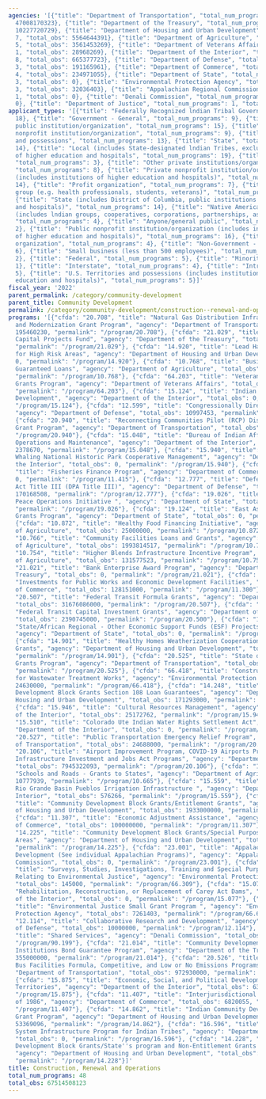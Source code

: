```yaml
---
agencies: '[{"title": "Department of Transportation", "total_num_programs": 8, "total_obs":
  47008170323}, {"title": "Department of the Treasury", "total_num_programs": 3, "total_obs":
  10227720729}, {"title": "Department of Housing and Urban Development", "total_num_programs":
  7, "total_obs": 5564644391}, {"title": "Department of Agriculture", "total_num_programs":
  5, "total_obs": 3561453269}, {"title": "Department of Veterans Affairs", "total_num_programs":
  1, "total_obs": 28968269}, {"title": "Department of the Interior", "total_num_programs":
  8, "total_obs": 665377723}, {"title": "Department of Defense", "total_num_programs":
  3, "total_obs": 191165961}, {"title": "Department of Commerce", "total_num_programs":
  4, "total_obs": 234971055}, {"title": "Department of State", "total_num_programs":
  3, "total_obs": 0}, {"title": "Environmental Protection Agency", "total_num_programs":
  3, "total_obs": 32036403}, {"title": "Appalachian Regional Commission", "total_num_programs":
  1, "total_obs": 0}, {"title": "Denali Commission", "total_num_programs": 1, "total_obs":
  0}, {"title": "Department of Justice", "total_num_programs": 1, "total_obs": 0}]'
applicant_types: '[{"title": "Federally Recognized lndian Tribal Governments", "total_num_programs":
  18}, {"title": "Government - General", "total_num_programs": 9}, {"title": "Other
  public institution/organization", "total_num_programs": 15}, {"title": "Quasi-public
  nonprofit institution/organization", "total_num_programs": 9}, {"title": "U.S. Territories
  and possessions", "total_num_programs": 13}, {"title": "State", "total_num_programs":
  14}, {"title": "Local (includes State-designated lndian Tribes, excludes institutions
  of higher education and hospitals", "total_num_programs": 19}, {"title": "Individual/Family",
  "total_num_programs": 3}, {"title": "Other private institutions/organizations",
  "total_num_programs": 8}, {"title": "Private nonprofit institution/organization
  (includes institutions of higher education and hospitals)", "total_num_programs":
  14}, {"title": "Profit organization", "total_num_programs": 7}, {"title": "Specialized
  group (e.g. health professionals, students, veterans)", "total_num_programs": 4},
  {"title": "State (includes District of Columbia, public institutions of higher education
  and hospitals)", "total_num_programs": 14}, {"title": "Native American Organizations
  (includes lndian groups, cooperatives, corporations, partnerships, associations)",
  "total_num_programs": 4}, {"title": "Anyone/general public", "total_num_programs":
  2}, {"title": "Public nonprofit institution/organization (includes institutions
  of higher education and hospitals)", "total_num_programs": 16}, {"title": "Sponsored
  organization", "total_num_programs": 4}, {"title": "Non-Government - General", "total_num_programs":
  6}, {"title": "Small business (less than 500 employees)", "total_num_programs":
  2}, {"title": "Federal", "total_num_programs": 5}, {"title": "Minority group", "total_num_programs":
  1}, {"title": "Interstate", "total_num_programs": 4}, {"title": "Intrastate", "total_num_programs":
  5}, {"title": "U.S. Territories and possessions (includes institutions of higher
  education and hospitals)", "total_num_programs": 5}]'
fiscal_year: '2022'
parent_permalink: /category/community-development
parent_title: Community Development
permalink: /category/community-development/construction--renewal-and-operations
programs: '[{"cfda": "20.708", "title": "Natural Gas Distribution Infrastructure Safety
  and Modernization Grant Program", "agency": "Department of Transportation", "total_obs":
  195460230, "permalink": "/program/20.708"}, {"cfda": "21.029", "title": "Coronavirus
  Capital Projects Fund", "agency": "Department of the Treasury", "total_obs": 9872720729,
  "permalink": "/program/21.029"}, {"cfda": "14.920", "title": "Lead Hazard Control
  for High Risk Areas", "agency": "Department of Housing and Urban Development", "total_obs":
  0, "permalink": "/program/14.920"}, {"cfda": "10.768", "title": "Business and Industry
  Guaranteed Loans", "agency": "Department of Agriculture", "total_obs": 1400283290,
  "permalink": "/program/10.768"}, {"cfda": "64.203", "title": "Veterans Cemetery
  Grants Program", "agency": "Department of Veterans Affairs", "total_obs": 28968269,
  "permalink": "/program/64.203"}, {"cfda": "15.124", "title": "Indian Loans Economic
  Development", "agency": "Department of the Interior", "total_obs": 0, "permalink":
  "/program/15.124"}, {"cfda": "12.599", "title": "Congressionally Directed Assistance",
  "agency": "Department of Defense", "total_obs": 10997453, "permalink": "/program/12.599"},
  {"cfda": "20.940", "title": "Reconnecting Communities Pilot (RCP) Discretionary
  Grant Program", "agency": "Department of Transportation", "total_obs": 0, "permalink":
  "/program/20.940"}, {"cfda": "15.048", "title": "Bureau of Indian Affairs Facilities
  Operations and Maintenance", "agency": "Department of the Interior", "total_obs":
  2378670, "permalink": "/program/15.048"}, {"cfda": "15.940", "title": "New Bedford
  Whaling National Historic Park Cooperative Management", "agency": "Department of
  the Interior", "total_obs": 0, "permalink": "/program/15.940"}, {"cfda": "11.415",
  "title": "Fisheries Finance Program", "agency": "Department of Commerce", "total_obs":
  0, "permalink": "/program/11.415"}, {"cfda": "12.777", "title": "Defense Production
  Act Title III (DPA Title III)", "agency": "Department of Defense", "total_obs":
  170168508, "permalink": "/program/12.777"}, {"cfda": "19.026", "title": "Global
  Peace Operations Initiative ", "agency": "Department of State", "total_obs": 0,
  "permalink": "/program/19.026"}, {"cfda": "19.124", "title": "East Asia and Pacific
  Grants Program", "agency": "Department of State", "total_obs": 0, "permalink": "/program/19.124"},
  {"cfda": "10.872", "title": "Healthy Food Financing Initiative", "agency": "Department
  of Agriculture", "total_obs": 25000000, "permalink": "/program/10.872"}, {"cfda":
  "10.766", "title": "Community Facilities Loans and Grants", "agency": "Department
  of Agriculture", "total_obs": 1993814517, "permalink": "/program/10.766"}, {"cfda":
  "10.754", "title": "Higher Blends Infrastructure Incentive Program", "agency": "Department
  of Agriculture", "total_obs": 131577523, "permalink": "/program/10.754"}, {"cfda":
  "21.021", "title": "Bank Enterprise Award Program", "agency": "Department of the
  Treasury", "total_obs": 0, "permalink": "/program/21.021"}, {"cfda": "11.300", "title":
  "Investments for Public Works and Economic Development Facilities", "agency": "Department
  of Commerce", "total_obs": 128151000, "permalink": "/program/11.300"}, {"cfda":
  "20.507", "title": "Federal Transit Formula Grants", "agency": "Department of Transportation",
  "total_obs": 31676086000, "permalink": "/program/20.507"}, {"cfda": "20.500", "title":
  "Federal Transit Capital Investment Grants", "agency": "Department of Transportation",
  "total_obs": 2390745000, "permalink": "/program/20.500"}, {"cfda": "19.989", "title":
  "State/African Regional - Other Economic Support Funds (ESF) Projects/Programs",
  "agency": "Department of State", "total_obs": 0, "permalink": "/program/19.989"},
  {"cfda": "14.901", "title": "Healthy Homes Weatherization Cooperation Demonstration
  Grants", "agency": "Department of Housing and Urban Development", "total_obs": 3982295,
  "permalink": "/program/14.901"}, {"cfda": "20.525", "title": "State of Good Repair
  Grants Program", "agency": "Department of Transportation", "total_obs": 3802939000,
  "permalink": "/program/20.525"}, {"cfda": "66.418", "title": "Construction Grants
  for Wastewater Treatment Works", "agency": "Environmental Protection Agency", "total_obs":
  24630000, "permalink": "/program/66.418"}, {"cfda": "14.248", "title": "Community
  Development Block Grants Section 108 Loan Guarantees", "agency": "Department of
  Housing and Urban Development", "total_obs": 171293000, "permalink": "/program/14.248"},
  {"cfda": "15.946", "title": "Cultural Resources Management", "agency": "Department
  of the Interior", "total_obs": 25172762, "permalink": "/program/15.946"}, {"cfda":
  "15.510", "title": "Colorado Ute Indian Water Rights Settlement Act", "agency":
  "Department of the Interior", "total_obs": 0, "permalink": "/program/15.510"}, {"cfda":
  "20.527", "title": "Public Transportation Emergency Relief Program", "agency": "Department
  of Transportation", "total_obs": 24688000, "permalink": "/program/20.527"}, {"cfda":
  "20.106", "title": "Airport Improvement Program, COVID-19 Airports Programs, and
  Infrastructure Investment and Jobs Act Programs", "agency": "Department of Transportation",
  "total_obs": 7945322093, "permalink": "/program/20.106"}, {"cfda": "10.665", "title":
  "Schools and Roads - Grants to States", "agency": "Department of Agriculture", "total_obs":
  10777939, "permalink": "/program/10.665"}, {"cfda": "15.559", "title": "New Mexico
  Rio Grande Basin Pueblos Irrigation Infrastructure ", "agency": "Department of the
  Interior", "total_obs": 576266, "permalink": "/program/15.559"}, {"cfda": "14.218",
  "title": "Community Development Block Grants/Entitlement Grants", "agency": "Department
  of Housing and Urban Development", "total_obs": 1933000000, "permalink": "/program/14.218"},
  {"cfda": "11.307", "title": "Economic Adjustment Assistance", "agency": "Department
  of Commerce", "total_obs": 100000000, "permalink": "/program/11.307"}, {"cfda":
  "14.225", "title": "Community Development Block Grants/Special Purpose Grants/Insular
  Areas", "agency": "Department of Housing and Urban Development", "total_obs": 10000000,
  "permalink": "/program/14.225"}, {"cfda": "23.001", "title": "Appalachian Regional
  Development (See individual Appalachian Programs)", "agency": "Appalachian Regional
  Commission", "total_obs": 0, "permalink": "/program/23.001"}, {"cfda": "66.309",
  "title": "Surveys, Studies, Investigations, Training and Special Purpose Activities
  Relating to Environmental Justice", "agency": "Environmental Protection Agency",
  "total_obs": 145000, "permalink": "/program/66.309"}, {"cfda": "15.077", "title":
  "Rehabilitation, Reconstruction, or Replacement of Carey Act Dams", "agency": "Department
  of the Interior", "total_obs": 0, "permalink": "/program/15.077"}, {"cfda": "66.604",
  "title": "Environmental Justice Small Grant Program ", "agency": "Environmental
  Protection Agency", "total_obs": 7261403, "permalink": "/program/66.604"}, {"cfda":
  "12.114", "title": "Collaborative Research and Development", "agency": "Department
  of Defense", "total_obs": 10000000, "permalink": "/program/12.114"}, {"cfda": "90.199",
  "title": "Shared Services", "agency": "Denali Commission", "total_obs": 0, "permalink":
  "/program/90.199"}, {"cfda": "21.014", "title": "Community Development Financial
  Institutions Bond Guarantee Program", "agency": "Department of the Treasury", "total_obs":
  355000000, "permalink": "/program/21.014"}, {"cfda": "20.526", "title": "Buses and
  Bus Facilities Formula, Competitive, and Low or No Emissions Programs", "agency":
  "Department of Transportation", "total_obs": 972930000, "permalink": "/program/20.526"},
  {"cfda": "15.875", "title": "Economic, Social, and Political Development of the
  Territories", "agency": "Department of the Interior", "total_obs": 637250025, "permalink":
  "/program/15.875"}, {"cfda": "11.407", "title": "Interjurisdictional Fisheries Act
  of 1986", "agency": "Department of Commerce", "total_obs": 6820055, "permalink":
  "/program/11.407"}, {"cfda": "14.862", "title": "Indian Community Development Block
  Grant Program", "agency": "Department of Housing and Urban Development", "total_obs":
  53369096, "permalink": "/program/14.862"}, {"cfda": "16.596", "title": "Justice
  System Infrastructure Program for Indian Tribes", "agency": "Department of Justice",
  "total_obs": 0, "permalink": "/program/16.596"}, {"cfda": "14.228", "title": "Community
  Development Block Grants/State''s program and Non-Entitlement Grants in Hawaii",
  "agency": "Department of Housing and Urban Development", "total_obs": 3393000000,
  "permalink": "/program/14.228"}]'
title: Construction, Renewal and Operations
total_num_programs: 48
total_obs: 67514508123
---
```

